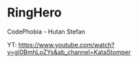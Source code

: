 # RingHero

CodePhobia - Hutan Stefan

YT: https://www.youtube.com/watch?v=gI0BmhLoZYs&ab_channel=KataStomper
